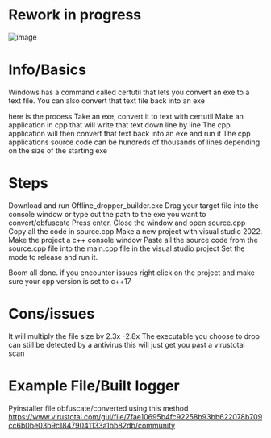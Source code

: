# Rework in progress


![image](https://user-images.githubusercontent.com/72428571/168156046-5400f8b5-0a2d-47ed-b9b3-173c1b6e2cc9.png)



# Info/Basics
Windows has a command called certutil that lets you convert an exe to a text file. You can also convert that text file back into an exe

here is the process
Take an exe, convert it to text with certutil
Make an application in cpp that will write that text down line by line
The cpp application will then convert that text back into an exe and run it
The cpp applications source code can be hundreds of thousands of lines depending on the size of the starting exe 


# Steps
Download and run Offline_dropper_builder.exe
Drag your target file into the console window or type out the path to the exe you want to convert/obfuscate
Press enter.
Close the window and open source.cpp
Copy all the code in source.cpp 
Make a new project with visual studio 2022.
Make the project a c++ console window
Paste all the source code from the source.cpp file into the main.cpp file in the visual studio project
Set the mode to release and run it.

Boom all done.
if you encounter issues right click on the project and make sure your cpp version is set to c++17


# Cons/issues
It will multiply the file size by 2.3x -2.8x
The executable you choose to drop can still be detected by a antivirus this will just get you past a virustotal scan

# Example File/Built logger
Pyinstaller file obfuscate/converted using this method
https://www.virustotal.com/gui/file/7fae10695b4fc92258b93bb622078b709cc6b0be03b9c18479041133a1bb82db/community

